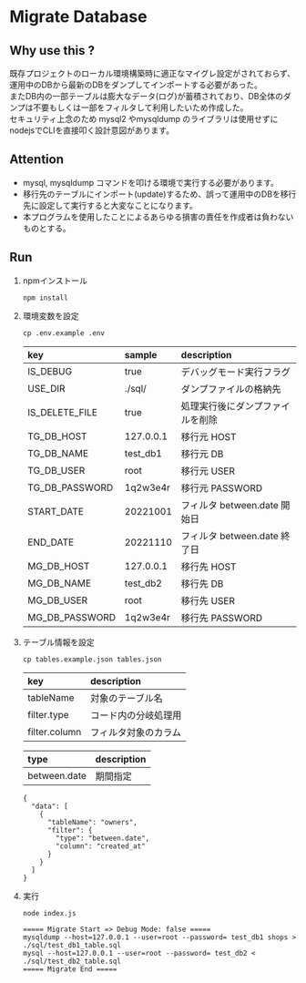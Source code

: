 # Migrate Database

## Why use this ?
既存プロジェクトのローカル環境構築時に適正なマイグレ設定がされておらず、運用中のDBから最新のDBをダンプしてインポートする必要があった。  
またDB内の一部テーブルは膨大なデータ(ログ)が蓄積されており、DB全体のダンプは不要もしくは一部をフィルタして利用したいため作成した。  
セキュリティ上念のため mysql2 やmysqldump のライブラリは使用せずにnodejsでCLIを直接叩く設計意図があります。  

## Attention
* mysql, mysqldump コマンドを叩ける環境で実行する必要があります。
* 移行先のテーブルにインポート(update)するため、誤って運用中のDBを移行先に設定して実行すると大変なことになります。
* 本プログラムを使用したことによるあらゆる損害の責任を作成者は負わないものとする。

## Run
1. npmインストール
    ```
    npm install
    ```

2. 環境変数を設定
    ```
    cp .env.example .env
    ```
    | key | sample | description |
    | :---- | :---- | :---- |
    | IS_DEBUG | true | デバッグモード実行フラグ |
    | USE_DIR | ./sql/ |ダンプファイルの格納先 |
    | IS_DELETE_FILE | true | 処理実行後にダンプファイルを削除 |
    | TG_DB_HOST | 127.0.0.1 | 移行元 HOST |
    | TG_DB_NAME | test_db1 | 移行元 DB |
    | TG_DB_USER | root | 移行元 USER |
    | TG_DB_PASSWORD | 1q2w3e4r | 移行元 PASSWORD |
    | START_DATE | 20221001 | フィルタ between.date 開始日 |
    | END_DATE | 20221110 | フィルタ between.date 終了日 |
    | MG_DB_HOST | 127.0.0.1 | 移行先 HOST |
    | MG_DB_NAME | test_db2 | 移行先 DB |
    | MG_DB_USER | root | 移行先 USER |
    | MG_DB_PASSWORD | 1q2w3e4r | 移行先 PASSWORD |

3. テーブル情報を設定
    ```
    cp tables.example.json tables.json
    ```

    | key | description |
    | :---- | :---- |
    | tableName | 対象のテーブル名 |
    | filter.type | コード内の分岐処理用 |
    | filter.column | フィルタ対象のカラム |

    | type | description |
    | :---- | :---- |
    | between.date | 期間指定 |

    ```
    {
      "data": [
        {
          "tableName": "owners",
          "filter": {
            "type": "between.date",
            "column": "created_at"
          }
        }
      ]
    }
    ```

4. 実行
    ```
    node index.js
    ```
    ```
    ===== Migrate Start => Debug Mode: false =====
    mysqldump --host=127.0.0.1 --user=root --password= test_db1 shops > ./sql/test_db1_table.sql
    mysql --host=127.0.0.1 --user=root --password= test_db2 < ./sql/test_db2_table.sql
    ===== Migrate End =====
    ```
